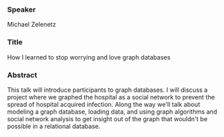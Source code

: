 ### Speaker
Michael Zelenetz

### Title
How I learned to stop worrying and love graph databases

### Abstract
This talk will introduce participants to graph databases. I will discuss a project where 
we graphed the hospital as a social network to prevent the spread of hospital acquired infection. 
Along the way we'll talk about modeling a graph database, loading data, and using 
graph algorithms and social network analysis to get insight out of the graph that wouldn't be possible 
in a relational database.
